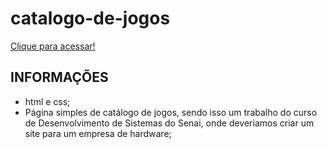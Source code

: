 # catalogo-de-jogos

[Clique para acessar!](emersonsotero.github.io/catalogo-de-jogos)

## INFORMAÇÕES
- html e css;
- Página simples de catálogo de jogos, sendo isso um trabalho do curso de Desenvolvimento de Sistemas do Senai, onde deveriamos criar um site para um empresa de hardware;
